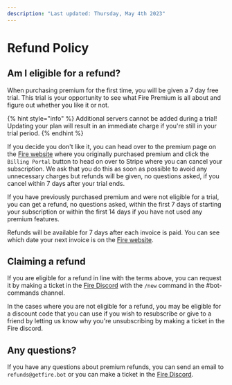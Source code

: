 ```yaml
---
description: "Last updated: Thursday, May 4th 2023"
---
```


# Refund Policy

## Am I eligible for a refund?

When purchasing premium for the first time, you will be given a 7 day free trial. This trial is your opportunity to see what Fire Premium is all about and figure out whether you like it or not.

{% hint style="info" %}
Additional servers cannot be added during a trial! Updating your plan will result in an immediate charge if you're still in your trial period.
{% endhint %}

If you decide you don't like it, you can head over to the premium page on the [Fire website](https://getfire.bot) where you originally purchased premium and click the `Billing Portal` button to head on over to Stripe where you can cancel your subscription. We ask that you do this as soon as possible to avoid any unnecessary charges but refunds will be given, no questions asked, if you cancel within 7 days after your trial ends.

If you have previously purchased premium and were not eligible for a trial, you can get a refund, no questions asked, within the first 7 days of starting your subscription or within the first 14 days if you have not used any premium features.

Refunds will be available for 7 days after each invoice is paid. You can see which date your next invoice is on the [Fire website](https://getfire.bot/user/premium).

## Claiming a refund

If you are eligible for a refund in line with the terms above, you can request it by making a ticket in the [Fire Discord](https://inv.wtf/fire) with the `/new` command in the #bot-commands channel.

In the cases where you are not eligible for a refund, you may be eligible for a discount code that you can use if you wish to resubscribe or give to a friend by letting us know why you're unsubscribing by making a ticket in the Fire discord.

## Any questions?

If you have any questions about premium refunds, you can send an email to `refunds@getfire.bot` or you can make a ticket in the [Fire Discord](https://inv.wtf/fire).
